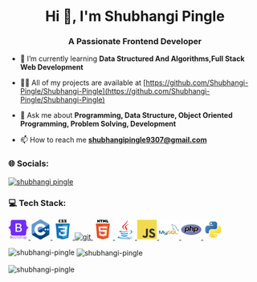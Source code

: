 <h1 align="center">Hi 👋, I'm Shubhangi Pingle</h1>
<h3 align="center">A Passionate Frontend Developer</h3>



- 🌱 I’m currently learning **Data Structured And Algorithms,Full Stack Web Development**

- 👨‍💻 All of my projects are available at [https://github.com/Shubhangi-Pingle/Shubhangi-Pingle](https://github.com/Shubhangi-Pingle/Shubhangi-Pingle)

- 💬 Ask me about **Programming, Data Structure, Object Oriented Programming, Problem Solving, Development**

- 📫 How to reach me **shubhangipingle9307@gmail.com**

<h3 align="left">🌐 Socials:</h3>
<p align="left">
<a href="https://linkedin.com/in/shubhangi pingle" target="blank"><img align="center" src="https://raw.githubusercontent.com/rahuldkjain/github-profile-readme-generator/master/src/images/icons/Social/linked-in-alt.svg" alt="shubhangi pingle" height="30" width="40" /></a>
</p>

<h3 align="left">💻 Tech Stack:</h3>
<p align="left"> <a href="https://getbootstrap.com" target="_blank" rel="noreferrer"> <img src="https://raw.githubusercontent.com/devicons/devicon/master/icons/bootstrap/bootstrap-plain-wordmark.svg" alt="bootstrap" width="40" height="40"/> </a> <a href="https://www.w3schools.com/cpp/" target="_blank" rel="noreferrer"> <img src="https://raw.githubusercontent.com/devicons/devicon/master/icons/cplusplus/cplusplus-original.svg" alt="cplusplus" width="40" height="40"/> </a> <a href="https://www.w3schools.com/css/" target="_blank" rel="noreferrer"> <img src="https://raw.githubusercontent.com/devicons/devicon/master/icons/css3/css3-original-wordmark.svg" alt="css3" width="40" height="40"/> </a> <a href="https://git-scm.com/" target="_blank" rel="noreferrer"> <img src="https://www.vectorlogo.zone/logos/git-scm/git-scm-icon.svg" alt="git" width="40" height="40"/> </a> <a href="https://www.w3.org/html/" target="_blank" rel="noreferrer"> <img src="https://raw.githubusercontent.com/devicons/devicon/master/icons/html5/html5-original-wordmark.svg" alt="html5" width="40" height="40"/> </a> <a href="https://www.java.com" target="_blank" rel="noreferrer"> <img src="https://raw.githubusercontent.com/devicons/devicon/master/icons/java/java-original.svg" alt="java" width="40" height="40"/> </a> <a href="https://developer.mozilla.org/en-US/docs/Web/JavaScript" target="_blank" rel="noreferrer"> <img src="https://raw.githubusercontent.com/devicons/devicon/master/icons/javascript/javascript-original.svg" alt="javascript" width="40" height="40"/> </a> <a href="https://www.mysql.com/" target="_blank" rel="noreferrer"> <img src="https://raw.githubusercontent.com/devicons/devicon/master/icons/mysql/mysql-original-wordmark.svg" alt="mysql" width="40" height="40"/> </a> <a href="https://www.php.net" target="_blank" rel="noreferrer"> <img src="https://raw.githubusercontent.com/devicons/devicon/master/icons/php/php-original.svg" alt="php" width="40" height="40"/> </a> <a href="https://www.python.org" target="_blank" rel="noreferrer"> <img src="https://raw.githubusercontent.com/devicons/devicon/master/icons/python/python-original.svg" alt="python" width="40" height="40"/> </a> </p>

<p><img align="left" src="https://github-readme-stats.vercel.app/api/top-langs?username=shubhangi-pingle&show_icons=true&locale=en&layout=compact" alt="shubhangi-pingle" /></p>

<p>&nbsp;<img align="center" src="https://github-readme-stats.vercel.app/api?username=shubhangi-pingle&show_icons=true&locale=en" alt="shubhangi-pingle" /></p>

<p><img align="center" src="https://github-readme-streak-stats.herokuapp.com/?user=shubhangi-pingle&" alt="shubhangi-pingle" /></p>
